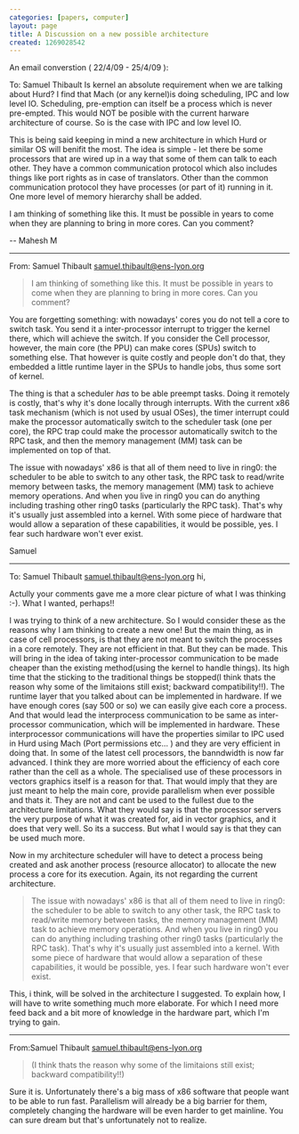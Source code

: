 ```yaml
---
categories: [papers, computer]
layout: page
title: A Discussion on a new possible architecture
created: 1269028542
---
```

An email converstion ( 22/4/09 - 25/4/09 ):

To: Samuel Thibault
Is kernel an absolute requirement when we are talking about Hurd? I find that Mach (or any kernel)is doing scheduling, IPC and low level IO. Scheduling, pre-emption can itself be a process which is never pre-empted. This would NOT be posible with the current harware architecture of course. So is the case with IPC and low level IO.

This is being said keeping in mind a new architecture in which Hurd or similar OS will benifit the most. The idea is simple - let there be some processors  that are wired up in a way that some of them can talk to each other. They have a common communication protocol which also includes things like port rights as in case of translators. Other than the common communication protocol they have processes (or part of it) running in it. One more level of memory hierarchy shall be added.

I am thinking of something like this. It must be possible in years to come when they are planning to bring in more cores. Can you comment?

--
Mahesh M

-------------------------------------------------------------


From: Samuel Thibault <samuel.thibault@ens-lyon.org>

> I am thinking of something like this. It must be possible in years to come when
> they are planning to bring in more cores. Can you comment?

You are forgetting something: with nowadays' cores you do not tell a
core to switch task.  You send it a inter-processor interrupt to trigger
the kernel there, which will achieve the switch.  If you consider the
Cell processor, however, the main core (the PPU) can make cores (SPUs)
switch to something else.  That however is quite costly and people don't
do that, they embedded a little runtime layer in the SPUs to handle
jobs, thus some sort of kernel.

The thing is that a scheduler _has_ to be able preempt tasks. Doing it
remotely is costly, that's why it's done locally through interrupts.
With the current x86 task mechanism (which is not used by usual OSes),
the timer interrupt could make the processor automatically switch to the
scheduler task (one per core), the RPC trap could make the processor
automatically switch to the RPC task, and then the memory management
(MM) task can be implemented on top of that.

The issue with nowadays' x86 is that all of them need to live in ring0:
the scheduler to be able to switch to any other task, the RPC task to
read/write memory between tasks, the memory management (MM) task to
achieve memory operations.  And when you live in ring0 you can do
anything including trashing other ring0 tasks (particularly the RPC
task).  That's why it's usually just assembled into a kernel.  With some
piece of hardware that would allow a separation of these capabilities,
it would be possible, yes.  I fear such hardware won't ever exist.

Samuel

---------------------------------------------------

To: Samuel Thibault <samuel.thibault@ens-lyon.org>
hi,

Actully your comments gave me a more clear picture of what I was thinking :-). What I wanted, perhaps!!


I was trying to think of a new architecture. So I would consider these as the reasons why I am thinking to create a new one! But the main thing, as in case of cell processors, is that they are not meant to switch the processes in a core remotely. They are not efficient in that. But they can be made. This will bring in the idea of taking inter-processor communication to be made cheaper than the existing method(using the kernel to handle things). Its high time that the sticking to the traditional things be stopped(I think thats the reason why some of the limitaions still exist; backward compatibility!!). The runtime layer that you talked about can be implemented in hardware. If we have enough cores (say 500 or so) we can easily give each core a process. And that would lead the interprocess communication to be same as inter-processor communication, which will be implemented in hardware. These interprocessor communications will have the properties similar to IPC used in Hurd using Mach (Port permissions etc... ) and they are very efficient in doing that. In some of the latest cell processors, the banndwidth is now far advanced. I think they are more worried about the efficiency of each core rather than the cell as a whole. The specialised use of these processors in vectors graphics itself is a reason for that. That would imply that they are just meant to help the main core, provide parallelism when ever possible and thats it. They are not and cant be used to the fullest due to the architecture limitations. What they would say is that the processor servers the very purpose of what it was created for, aid in vector graphics, and it does that very well. So its a success. But what I would say is that they can be used much more.


Now in my architecture scheduler will have to detect a process being created and ask another process (resource allocator) to allocate the new process a core for its execution. Again, its not regarding the current architecture.



>    The issue with nowadays' x86 is that all of them need to live in ring0:
>    the scheduler to be able to switch to any other task, the RPC task to
>    read/write memory between tasks, the memory management (MM) task to
>    achieve memory operations.  And when you live in ring0 you can do
>    anything including trashing other ring0 tasks (particularly the RPC
>    task).  That's why it's usually just assembled into a kernel.  With some
>    piece of hardware that would allow a separation of these capabilities,
>    it would be possible, yes.  I fear such hardware won't ever exist.


This, i think, will be solved in the architecture I suggested. To explain how, I will have to write something much more elaborate. For which I need more feed back and  a bit more of knowledge in the hardware part, which I'm trying to gain.

--------------------------------------------


From:Samuel Thibault <samuel.thibault@ens-lyon.org>
> (I think thats the reason why some of the limitaions still exist;
> backward compatibility!!)

Sure it is.  Unfortunately there's a big mass of x86 software that
people want to be able to run fast.  Parallelism will already be a big
barrier for them, completely changing the hardware will be even harder
to get mainline.  You can sure dream but that's unfortunately not to
realize.
